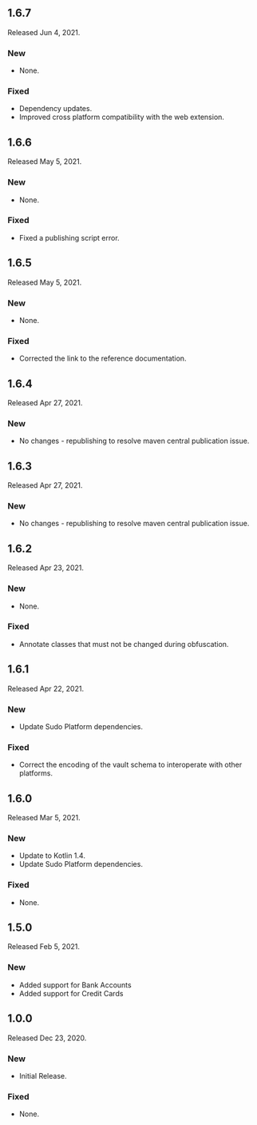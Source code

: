 ## 1.6.7

  Released Jun 4, 2021.

  ### New

  - None.

  ### Fixed

  - Dependency updates.
  - Improved cross platform compatibility with the web extension. 

## 1.6.6

  Released May 5, 2021.

  ### New

  - None.

  ### Fixed

  - Fixed a publishing script error.

## 1.6.5

  Released May 5, 2021.

  ### New

  - None.

  ### Fixed

  - Corrected the link to the reference documentation.

## 1.6.4

  Released Apr 27, 2021.

  ### New

  - No changes - republishing to resolve maven central publication issue.

## 1.6.3

  Released Apr 27, 2021.

  ### New

  - No changes - republishing to resolve maven central publication issue.

## 1.6.2

  Released Apr 23, 2021.

  ### New

  - None.

  ### Fixed

  - Annotate classes that must not be changed during obfuscation.

## 1.6.1

  Released Apr 22, 2021.

  ### New

  - Update Sudo Platform dependencies.

  ### Fixed

  - Correct the encoding of the vault schema to interoperate with other platforms.

## 1.6.0

  Released Mar 5, 2021.

  ### New

  - Update to Kotlin 1.4.
  - Update Sudo Platform dependencies.

  ### Fixed

  - None.

## 1.5.0

  Released Feb 5, 2021.

### New

  - Added support for Bank Accounts
  - Added support for Credit Cards

 ## 1.0.0

  Released Dec 23, 2020.

 ### New

  - Initial Release. 

 ### Fixed

  - None.
